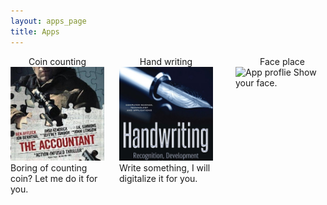 ```yaml
---
layout: apps_page
title: Apps
---
```


<div style="width: 510px">
<div style="width: 150px; float: left;">
<a style="text-decoration:none" href="/apps/coincount/index.html">
    <div style="text-align: center">
        <label style="cursor: pointer;" for="app_image">Coin counting</label><br>
    </div>
    <div class="tooltip">
        <img id="app_image" src="/apps/coincount/profile.jpeg" width="150px" alt="App proflie" style="cursor:pointer;">
        <span class="tooltiptext">Boring of counting coin? Let me do it for you.</span>
    </div>
</a>
</div>

<div style="width: 20px; display: inline-block;"></div>

<div style="width: 150px; display: inline-block;">
<a style="text-decoration:none" href="/apps/handreg/handreg.html">
    <div style="text-align: center">
        <label style="cursor: pointer;" for="app_image">Hand writing</label><br>
    </div>
    <div class="tooltip">
        <img id="app_image" src="/apps/handreg/profile.jpg" width="150px" alt="App proflie" style="cursor:pointer;">
        <span class="tooltiptext">Write something, I will digitalize it for you.</span>
    </div>
</a>
</div>

<div style="width: 20px; display: inline-block;"></div>

<div style="width: 150px; float: right; display: inline-block;">
<a style="text-decoration:none" href="/apps/faceplace/index.html">
    <div style="text-align: center">
        <label style="cursor: pointer;" for="app_image">Face place</label><br>
    </div>
    <div class="tooltip">
        <img id="app_image" src="/apps/faceplace/profile.png" width="150px" alt="App proflie" style="cursor:pointer;">
        <span class="tooltiptext">Show your face.</span>
    </div>
</a>
</div>

</div>

